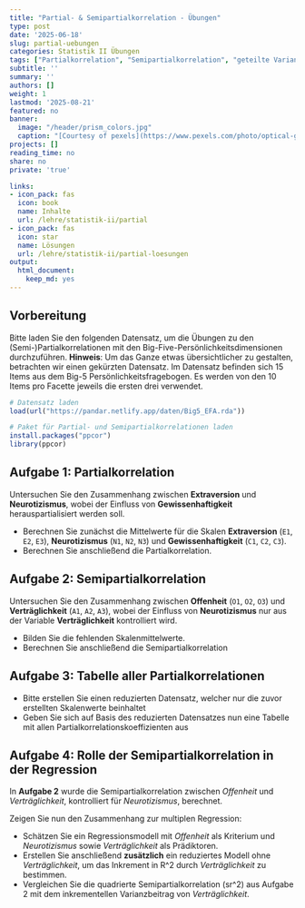 ```yaml
---
title: "Partial- & Semipartialkorrelation - Übungen" 
type: post
date: '2025-06-18'
slug: partial-uebungen
categories: Statistik II Übungen
tags: ["Partialkorrelation", "Semipartialkorrelation", "geteilte Varianz", "Zusammenhangsanalyse"] 
subtitle: ''
summary: ''
authors: []
weight: 1
lastmod: '2025-08-21'
featured: no
banner:
  image: "/header/prism_colors.jpg"
  caption: "[Courtesy of pexels](https://www.pexels.com/photo/optical-glass-triangular-prism-3845162/)"
projects: []
reading_time: no
share: no
private: 'true'

links:
- icon_pack: fas
  icon: book
  name: Inhalte
  url: /lehre/statistik-ii/partial
- icon_pack: fas
  icon: star
  name: Lösungen
  url: /lehre/statistik-ii/partial-loesungen
output:
  html_document:
    keep_md: yes
---
```



## Vorbereitung

Bitte laden Sie den folgenden Datensatz, um die Übungen zu den (Semi-)Partialkorrelationen mit den Big-Five-Persönlichkeitsdimensionen durchzuführen. **Hinweis**: Um das Ganze etwas übersichtlicher zu gestalten, betrachten wir einen gekürzten Datensatz. Im Datensatz befinden sich 15 Items aus dem Big-5 Persönlichkeitsfragebogen. Es werden von den 10 Items pro Facette jeweils die ersten drei verwendet.


``` r
# Datensatz laden
load(url("https://pandar.netlify.app/daten/Big5_EFA.rda"))

# Paket für Partial- und Semipartialkorrelationen laden
install.packages("ppcor")
library(ppcor)
```

## Aufgabe 1: Partialkorrelation

Untersuchen Sie den Zusammenhang zwischen **Extraversion** und **Neurotizismus**, wobei der Einfluss von **Gewissenhaftigkeit** herauspartialisiert werden soll.

- Berechnen Sie zunächst die Mittelwerte für die Skalen **Extraversion** (`E1`, `E2`, `E3`), **Neurotizismus** (`N1`, `N2`, `N3`) und **Gewissenhaftigkeit** (`C1`, `C2`, `C3`).
- Berechnen Sie anschließend die Partialkorrelation.

## Aufgabe 2: Semipartialkorrelation

Untersuchen Sie den Zusammenhang zwischen **Offenheit** (`O1`, `O2`, `O3`) und **Verträglichkeit** (`A1`, `A2`, `A3`), wobei der Einfluss von **Neurotizismus** nur aus der Variable **Verträglichkeit** kontrolliert wird.

- Bilden Sie die fehlenden Skalenmittelwerte.
- Berechnen Sie anschließend die Semipartialkorrelation

## Aufgabe 3: Tabelle aller Partialkorrelationen

- Bitte erstellen Sie einen reduzierten Datensatz, welcher nur die zuvor erstellten Skalenwerte beinhaltet
- Geben Sie sich auf Basis des reduzierten Datensatzes nun eine Tabelle mit allen Partialkorrelationskoeffizienten aus

## Aufgabe 4: Rolle der Semipartialkorrelation in der Regression

In **Aufgabe 2** wurde die Semipartialkorrelation zwischen *Offenheit* und *Verträglichkeit*, kontrolliert für *Neurotizismus*, berechnet.

Zeigen Sie nun den Zusammenhang zur multiplen Regression:

- Schätzen Sie ein Regressionsmodell mit *Offenheit* als Kriterium und *Neurotizismus* sowie *Verträglichkeit* als Prädiktoren.
- Erstellen Sie anschließend **zusätzlich** ein reduziertes Modell ohne *Verträglichkeit*, um das Inkrement in R^2 durch *Verträglichkeit* zu bestimmen.
- Vergleichen Sie die quadrierte Semipartialkorrelation (sr^2) aus Aufgabe 2 mit dem inkrementellen Varianzbeitrag von *Verträglichkeit*.
